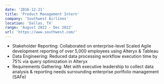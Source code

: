 ```yaml
---
date: '2016-12-21'
title: 'Product Management Intern'
company: 'Southwest Airlines'
location: 'Dallas, TX'
range: 'August 2022 - Dec 2022'
url: 'https://www.southwest.com/'
---
```


- Stakeholder Reporting: Collaborated on enterprise-level Scaled Agile development reporting of over 5,000 employees using Alteryx & Tableau
- Data Engineering: Reduced data processing workflow execution time by 75% via query optimization in Alteryx
- Requirements Gathering: Met with executive leadership to collect data analysis & reporting needs surrounding enterprise portfolio management (SAFe)
